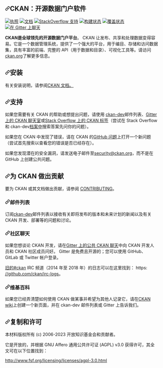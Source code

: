<div class="Box-sc-g0xbh4-0 bJMeLZ js-snippet-clipboard-copy-unpositioned" data-hpc="true"><article class="markdown-body entry-content container-lg" itemprop="text"><h1 tabindex="-1" dir="auto"><a id="user-content-ckan-the-open-source-data-portal-software" class="anchor" aria-hidden="true" tabindex="-1" href="#ckan-the-open-source-data-portal-software"><svg class="octicon octicon-link" viewBox="0 0 16 16" version="1.1" width="16" height="16" aria-hidden="true"><path d="m7.775 3.275 1.25-1.25a3.5 3.5 0 1 1 4.95 4.95l-2.5 2.5a3.5 3.5 0 0 1-4.95 0 .751.751 0 0 1 .018-1.042.751.751 0 0 1 1.042-.018 1.998 1.998 0 0 0 2.83 0l2.5-2.5a2.002 2.002 0 0 0-2.83-2.83l-1.25 1.25a.751.751 0 0 1-1.042-.018.751.751 0 0 1-.018-1.042Zm-4.69 9.64a1.998 1.998 0 0 0 2.83 0l1.25-1.25a.751.751 0 0 1 1.042.018.751.751 0 0 1 .018 1.042l-1.25 1.25a3.5 3.5 0 1 1-4.95-4.95l2.5-2.5a3.5 3.5 0 0 1 4.95 0 .751.751 0 0 1-.018 1.042.751.751 0 0 1-1.042.018 1.998 1.998 0 0 0-2.83 0l-2.5 2.5a1.998 1.998 0 0 0 0 2.83Z"></path></svg></a><font style="vertical-align: inherit;"><font style="vertical-align: inherit;">CKAN：开源数据门户软件</font></font></h1>
<a href="https://opensource.org/licenses/AGPL-3.0" rel="nofollow"><img alt="执照" src="https://camo.githubusercontent.com/16ac9a07b3728fe5b597569a61a0faf1dd57977b00bca6928a8b72018fcd78b6/68747470733a2f2f696d672e736869656c64732e696f2f62616467652f6c6963656e73652d4147504c2d626c75652e7376673f7374796c653d666c6174" data-canonical-src="https://img.shields.io/badge/license-AGPL-blue.svg?style=flat" style="max-width: 100%;"></a>
<a href="http://docs.ckan.org" rel="nofollow"><img alt="文档" src="https://camo.githubusercontent.com/3ff2a9b6e0d51418eeb75e852b8c386eb8494734046b49da3f6b32523124d726/68747470733a2f2f696d672e736869656c64732e696f2f62616467652f646f63732d6c61746573742d627269676874677265656e2e7376673f7374796c653d666c6174" data-canonical-src="https://img.shields.io/badge/docs-latest-brightgreen.svg?style=flat" style="max-width: 100%;"></a>
<a href="https://stackoverflow.com/questions/tagged/ckan" rel="nofollow"><img alt="StackOverflow 支持" src="https://camo.githubusercontent.com/65d134d7a9067779c1fa647d94aab707ae9cad2635c3e56760c6794b424be14d/68747470733a2f2f696d672e736869656c64732e696f2f62616467652f737570706f72742d537461636b4f766572666c6f772d79656c6c6f77677265656e2e7376673f7374796c653d666c6174" data-canonical-src="https://img.shields.io/badge/support-StackOverflow-yellowgreen.svg?style=flat" style="max-width: 100%;"></a>
<a href="https://circleci.com/gh/ckan/ckan" rel="nofollow"><img alt="构建状态" src="https://camo.githubusercontent.com/ce83d962e763bddbd338b796e6859ca08c83a5733cd3608998a7d4c12c5d98ca/68747470733a2f2f636972636c6563692e636f6d2f67682f636b616e2f636b616e2e7376673f7374796c653d736869656c64" data-canonical-src="https://circleci.com/gh/ckan/ckan.svg?style=shield" style="max-width: 100%;"></a>
<a href="https://coveralls.io/github/ckan/ckan?branch=master" rel="nofollow"><img alt="覆盖状态" src="https://camo.githubusercontent.com/120f7e3d29e1a47c58b3f834539f315f2d0ba92412fc533b5d49196a5ffad7b4/68747470733a2f2f636f766572616c6c732e696f2f7265706f732f6769746875622f636b616e2f636b616e2f62616467652e7376673f6272616e63683d6d6173746572" data-canonical-src="https://coveralls.io/repos/github/ckan/ckan/badge.svg?branch=master" style="max-width: 100%;"></a>
<a href="https://gitter.im/ckan/chat" rel="nofollow"><img alt="在 Gitter 上聊天" src="https://camo.githubusercontent.com/ef68dbd3614d387bdea85a2ed3e0753177e6741a90741f18e9b021a29932ff98/68747470733a2f2f6261646765732e6769747465722e696d2f67697474657248512f6769747465722e737667" data-canonical-src="https://badges.gitter.im/gitterHQ/gitter.svg" style="max-width: 100%;">
</a>
<p dir="auto"><strong><font style="vertical-align: inherit;"><font style="vertical-align: inherit;">CKAN是全球领先的开源数据门户平台</font></font></strong><font style="vertical-align: inherit;"><font style="vertical-align: inherit;">。 CKAN 让发布、共享和处理数据变得容易。它是一个数据管理系统，提供了一个强大的平台，用于编目、存储和访问数据集，具有丰富的前端、完整的 API（用于数据和目录）、可视化工具等。请访问</font></font><a href="http://ckan.org/" rel="nofollow"><font style="vertical-align: inherit;"><font style="vertical-align: inherit;">ckan.org</font></font></a><font style="vertical-align: inherit;"><font style="vertical-align: inherit;">了解更多信息。</font></font></p>
<a name="user-content-installation"></a>
<h2 tabindex="-1" dir="auto"><a id="user-content-installation" class="anchor" aria-hidden="true" tabindex="-1" href="#installation"><svg class="octicon octicon-link" viewBox="0 0 16 16" version="1.1" width="16" height="16" aria-hidden="true"><path d="m7.775 3.275 1.25-1.25a3.5 3.5 0 1 1 4.95 4.95l-2.5 2.5a3.5 3.5 0 0 1-4.95 0 .751.751 0 0 1 .018-1.042.751.751 0 0 1 1.042-.018 1.998 1.998 0 0 0 2.83 0l2.5-2.5a2.002 2.002 0 0 0-2.83-2.83l-1.25 1.25a.751.751 0 0 1-1.042-.018.751.751 0 0 1-.018-1.042Zm-4.69 9.64a1.998 1.998 0 0 0 2.83 0l1.25-1.25a.751.751 0 0 1 1.042.018.751.751 0 0 1 .018 1.042l-1.25 1.25a3.5 3.5 0 1 1-4.95-4.95l2.5-2.5a3.5 3.5 0 0 1 4.95 0 .751.751 0 0 1-.018 1.042.751.751 0 0 1-1.042.018 1.998 1.998 0 0 0-2.83 0l-2.5 2.5a1.998 1.998 0 0 0 0 2.83Z"></path></svg></a><font style="vertical-align: inherit;"><font style="vertical-align: inherit;">安装</font></font></h2>
<p dir="auto"><font style="vertical-align: inherit;"><font style="vertical-align: inherit;">有关安装说明，</font><font style="vertical-align: inherit;">请参阅</font></font><a href="http://docs.ckan.org" rel="nofollow"><font style="vertical-align: inherit;"><font style="vertical-align: inherit;">CKAN 文档。</font></font></a><font style="vertical-align: inherit;"></font></p>
<a name="user-content-support"></a>
<h2 tabindex="-1" dir="auto"><a id="user-content-support" class="anchor" aria-hidden="true" tabindex="-1" href="#support"><svg class="octicon octicon-link" viewBox="0 0 16 16" version="1.1" width="16" height="16" aria-hidden="true"><path d="m7.775 3.275 1.25-1.25a3.5 3.5 0 1 1 4.95 4.95l-2.5 2.5a3.5 3.5 0 0 1-4.95 0 .751.751 0 0 1 .018-1.042.751.751 0 0 1 1.042-.018 1.998 1.998 0 0 0 2.83 0l2.5-2.5a2.002 2.002 0 0 0-2.83-2.83l-1.25 1.25a.751.751 0 0 1-1.042-.018.751.751 0 0 1-.018-1.042Zm-4.69 9.64a1.998 1.998 0 0 0 2.83 0l1.25-1.25a.751.751 0 0 1 1.042.018.751.751 0 0 1 .018 1.042l-1.25 1.25a3.5 3.5 0 1 1-4.95-4.95l2.5-2.5a3.5 3.5 0 0 1 4.95 0 .751.751 0 0 1-.018 1.042.751.751 0 0 1-1.042.018 1.998 1.998 0 0 0-2.83 0l-2.5 2.5a1.998 1.998 0 0 0 0 2.83Z"></path></svg></a><font style="vertical-align: inherit;"><font style="vertical-align: inherit;">支持</font></font></h2>
<p dir="auto"><font style="vertical-align: inherit;"><font style="vertical-align: inherit;">如果您需要有关 CKAN 的帮助或想提出问题，请使用
</font></font><a href="https://groups.google.com/a/ckan.org/forum/#!forum/ckan-dev" rel="nofollow"><font style="vertical-align: inherit;"><font style="vertical-align: inherit;">ckan-dev</font></font></a><font style="vertical-align: inherit;"><font style="vertical-align: inherit;">邮件列表、</font></font><a href="https://gitter.im/ckan/chat" rel="nofollow"><font style="vertical-align: inherit;"><font style="vertical-align: inherit;">Gitter 上的 CKAN 聊天室</font></font></a><font style="vertical-align: inherit;"><font style="vertical-align: inherit;">或</font></font><a href="http://stackoverflow.com/questions/tagged/ckan" rel="nofollow"><font style="vertical-align: inherit;"><font style="vertical-align: inherit;">Stack Overflow 上的 CKAN 标签</font></font></a><font style="vertical-align: inherit;"><font style="vertical-align: inherit;">（尝试在 Stack Overflow 和 ckan-dev</font></font><a href="https://groups.google.com/a/ckan.org/g/ckan-dev" rel="nofollow"><font style="vertical-align: inherit;"><font style="vertical-align: inherit;">档案中</font></font></a><font style="vertical-align: inherit;"><font style="vertical-align: inherit;">搜索答案先问你的问题）。</font></font></p>
<p dir="auto"><font style="vertical-align: inherit;"><font style="vertical-align: inherit;">如果您在 CKAN 中发现了错误，请在 CKAN 的</font></font><a href="https://github.com/ckan/ckan/issues"><font style="vertical-align: inherit;"><font style="vertical-align: inherit;">GitHub 问题</font></font></a><font style="vertical-align: inherit;"><font style="vertical-align: inherit;">上打开一个新问题（尝试首先搜索以查看您的错误是否已经存在）。</font></font></p>
<p dir="auto"><font style="vertical-align: inherit;"><font style="vertical-align: inherit;">如果您发现潜在的安全漏洞，请发送电子邮件至</font></font><a href="mailto:security@ckan.org"><font style="vertical-align: inherit;"><font style="vertical-align: inherit;">security@ckan.org</font></font></a><font style="vertical-align: inherit;"><font style="vertical-align: inherit;">，而不是在 GitHub 上创建公共问题。</font></font></p>
<a name="user-content-contributing-to-ckan"></a>
<h2 tabindex="-1" dir="auto"><a id="user-content-contributing-to-ckan" class="anchor" aria-hidden="true" tabindex="-1" href="#contributing-to-ckan"><svg class="octicon octicon-link" viewBox="0 0 16 16" version="1.1" width="16" height="16" aria-hidden="true"><path d="m7.775 3.275 1.25-1.25a3.5 3.5 0 1 1 4.95 4.95l-2.5 2.5a3.5 3.5 0 0 1-4.95 0 .751.751 0 0 1 .018-1.042.751.751 0 0 1 1.042-.018 1.998 1.998 0 0 0 2.83 0l2.5-2.5a2.002 2.002 0 0 0-2.83-2.83l-1.25 1.25a.751.751 0 0 1-1.042-.018.751.751 0 0 1-.018-1.042Zm-4.69 9.64a1.998 1.998 0 0 0 2.83 0l1.25-1.25a.751.751 0 0 1 1.042.018.751.751 0 0 1 .018 1.042l-1.25 1.25a3.5 3.5 0 1 1-4.95-4.95l2.5-2.5a3.5 3.5 0 0 1 4.95 0 .751.751 0 0 1-.018 1.042.751.751 0 0 1-1.042.018 1.998 1.998 0 0 0-2.83 0l-2.5 2.5a1.998 1.998 0 0 0 0 2.83Z"></path></svg></a><font style="vertical-align: inherit;"><font style="vertical-align: inherit;">为 CKAN 做出贡献</font></font></h2>
<p dir="auto"><font style="vertical-align: inherit;"><font style="vertical-align: inherit;">要为 CKAN 或其文档做出贡献，请参阅
</font></font><a href="https://github.com/ckan/ckan/blob/master/CONTRIBUTING.md"><font style="vertical-align: inherit;"><font style="vertical-align: inherit;">CONTRIBUTING</font></font></a><font style="vertical-align: inherit;"><font style="vertical-align: inherit;">。</font></font></p>
<a name="user-content-mailing-list"></a>
<h3 tabindex="-1" dir="auto"><a id="user-content-mailing-list" class="anchor" aria-hidden="true" tabindex="-1" href="#mailing-list"><svg class="octicon octicon-link" viewBox="0 0 16 16" version="1.1" width="16" height="16" aria-hidden="true"><path d="m7.775 3.275 1.25-1.25a3.5 3.5 0 1 1 4.95 4.95l-2.5 2.5a3.5 3.5 0 0 1-4.95 0 .751.751 0 0 1 .018-1.042.751.751 0 0 1 1.042-.018 1.998 1.998 0 0 0 2.83 0l2.5-2.5a2.002 2.002 0 0 0-2.83-2.83l-1.25 1.25a.751.751 0 0 1-1.042-.018.751.751 0 0 1-.018-1.042Zm-4.69 9.64a1.998 1.998 0 0 0 2.83 0l1.25-1.25a.751.751 0 0 1 1.042.018.751.751 0 0 1 .018 1.042l-1.25 1.25a3.5 3.5 0 1 1-4.95-4.95l2.5-2.5a3.5 3.5 0 0 1 4.95 0 .751.751 0 0 1-.018 1.042.751.751 0 0 1-1.042.018 1.998 1.998 0 0 0-2.83 0l-2.5 2.5a1.998 1.998 0 0 0 0 2.83Z"></path></svg></a><font style="vertical-align: inherit;"><font style="vertical-align: inherit;">邮件列表</font></font></h3>
<p dir="auto"><font style="vertical-align: inherit;"><font style="vertical-align: inherit;">订阅</font></font><a href="https://groups.google.com/a/ckan.org/forum/#!forum/ckan-dev" rel="nofollow"><font style="vertical-align: inherit;"><font style="vertical-align: inherit;">ckan-dev</font></font></a><font style="vertical-align: inherit;"><font style="vertical-align: inherit;">邮件列表以接收有关即将发布的版本和未来计划的新闻以及有关 CKAN 开发、部署等的问题和讨论。</font></font></p>
<a name="user-content-community-chat"></a>
<h3 tabindex="-1" dir="auto"><a id="user-content-community-chat" class="anchor" aria-hidden="true" tabindex="-1" href="#community-chat"><svg class="octicon octicon-link" viewBox="0 0 16 16" version="1.1" width="16" height="16" aria-hidden="true"><path d="m7.775 3.275 1.25-1.25a3.5 3.5 0 1 1 4.95 4.95l-2.5 2.5a3.5 3.5 0 0 1-4.95 0 .751.751 0 0 1 .018-1.042.751.751 0 0 1 1.042-.018 1.998 1.998 0 0 0 2.83 0l2.5-2.5a2.002 2.002 0 0 0-2.83-2.83l-1.25 1.25a.751.751 0 0 1-1.042-.018.751.751 0 0 1-.018-1.042Zm-4.69 9.64a1.998 1.998 0 0 0 2.83 0l1.25-1.25a.751.751 0 0 1 1.042.018.751.751 0 0 1 .018 1.042l-1.25 1.25a3.5 3.5 0 1 1-4.95-4.95l2.5-2.5a3.5 3.5 0 0 1 4.95 0 .751.751 0 0 1-.018 1.042.751.751 0 0 1-1.042.018 1.998 1.998 0 0 0-2.83 0l-2.5 2.5a1.998 1.998 0 0 0 0 2.83Z"></path></svg></a><font style="vertical-align: inherit;"><font style="vertical-align: inherit;">社区聊天</font></font></h3>
<p dir="auto"><font style="vertical-align: inherit;"><font style="vertical-align: inherit;">如果您想谈论 CKAN 开发，请在</font></font><a href="https://gitter.im/ckan/chat" rel="nofollow"><font style="vertical-align: inherit;"><font style="vertical-align: inherit;">Gitter 上的公共 CKAN 聊天</font></font></a><font style="vertical-align: inherit;"><font style="vertical-align: inherit;">中向 CKAN 开发人员和 CKAN 社区成员问好。 Gitter 是免费且开源的；您可以使用 GitHub、GitLab 或 Twitter 帐户登录。</font></font></p>
<p dir="auto"><font style="vertical-align: inherit;"></font><a href="http://webchat.freenode.net/?channels=ckan" rel="nofollow"><font style="vertical-align: inherit;"><font style="vertical-align: inherit;">旧的#ckan</font></font></a><font style="vertical-align: inherit;"><font style="vertical-align: inherit;"> IRC 频道（2014 年至 2018 年）的日志</font><font style="vertical-align: inherit;">可以在这里找到：
 https: </font></font><a href="https://github.com/ckan/irc-logs"><font style="vertical-align: inherit;"><font style="vertical-align: inherit;">//github.com/ckan/irc-logs</font></font></a><font style="vertical-align: inherit;"><font style="vertical-align: inherit;">。</font></font></p>
<a name="user-content-wiki"></a>
<h3 tabindex="-1" dir="auto"><a id="user-content-wiki" class="anchor" aria-hidden="true" tabindex="-1" href="#wiki"><svg class="octicon octicon-link" viewBox="0 0 16 16" version="1.1" width="16" height="16" aria-hidden="true"><path d="m7.775 3.275 1.25-1.25a3.5 3.5 0 1 1 4.95 4.95l-2.5 2.5a3.5 3.5 0 0 1-4.95 0 .751.751 0 0 1 .018-1.042.751.751 0 0 1 1.042-.018 1.998 1.998 0 0 0 2.83 0l2.5-2.5a2.002 2.002 0 0 0-2.83-2.83l-1.25 1.25a.751.751 0 0 1-1.042-.018.751.751 0 0 1-.018-1.042Zm-4.69 9.64a1.998 1.998 0 0 0 2.83 0l1.25-1.25a.751.751 0 0 1 1.042.018.751.751 0 0 1 .018 1.042l-1.25 1.25a3.5 3.5 0 1 1-4.95-4.95l2.5-2.5a3.5 3.5 0 0 1 4.95 0 .751.751 0 0 1-.018 1.042.751.751 0 0 1-1.042.018 1.998 1.998 0 0 0-2.83 0l-2.5 2.5a1.998 1.998 0 0 0 0 2.83Z"></path></svg></a><font style="vertical-align: inherit;"><font style="vertical-align: inherit;">维基百科</font></font></h3>
<p dir="auto"><font style="vertical-align: inherit;"><font style="vertical-align: inherit;">如果您已经弄清楚如何使用 CKAN 做某事并希望为其他人记录它，请在</font></font><a href="https://github.com/ckan/ckan/wiki"><font style="vertical-align: inherit;"><font style="vertical-align: inherit;">CKAN wiki</font></font></a><font style="vertical-align: inherit;"><font style="vertical-align: inherit;">上创建一个新页面，并在 ckan-dev 邮件列表或 Gitter 上告诉我们。</font></font></p>
<a name="user-content-copying-and-license"></a>
<h2 tabindex="-1" dir="auto"><a id="user-content-copying-and-license" class="anchor" aria-hidden="true" tabindex="-1" href="#copying-and-license"><svg class="octicon octicon-link" viewBox="0 0 16 16" version="1.1" width="16" height="16" aria-hidden="true"><path d="m7.775 3.275 1.25-1.25a3.5 3.5 0 1 1 4.95 4.95l-2.5 2.5a3.5 3.5 0 0 1-4.95 0 .751.751 0 0 1 .018-1.042.751.751 0 0 1 1.042-.018 1.998 1.998 0 0 0 2.83 0l2.5-2.5a2.002 2.002 0 0 0-2.83-2.83l-1.25 1.25a.751.751 0 0 1-1.042-.018.751.751 0 0 1-.018-1.042Zm-4.69 9.64a1.998 1.998 0 0 0 2.83 0l1.25-1.25a.751.751 0 0 1 1.042.018.751.751 0 0 1 .018 1.042l-1.25 1.25a3.5 3.5 0 1 1-4.95-4.95l2.5-2.5a3.5 3.5 0 0 1 4.95 0 .751.751 0 0 1-.018 1.042.751.751 0 0 1-1.042.018 1.998 1.998 0 0 0-2.83 0l-2.5 2.5a1.998 1.998 0 0 0 0 2.83Z"></path></svg></a><font style="vertical-align: inherit;"><font style="vertical-align: inherit;">复制和许可</font></font></h2>
<p dir="auto"><font style="vertical-align: inherit;"><font style="vertical-align: inherit;">本材料版权所有 (c) 2006-2023 开放知识基金会和贡献者。</font></font></p>
<p dir="auto"><font style="vertical-align: inherit;"><font style="vertical-align: inherit;">它是开放的，并根据 GNU Affero 通用公共许可证 (AGPL) v3.0 获得许可，其全文可在以下位置找到：</font></font></p>
<p dir="auto"><a href="http://www.fsf.org/licensing/licenses/agpl-3.0.html" rel="nofollow"><font style="vertical-align: inherit;"><font style="vertical-align: inherit;">http://www.fsf.org/licensing/licenses/agpl-3.0.html</font></font></a></p>

</article></div>
